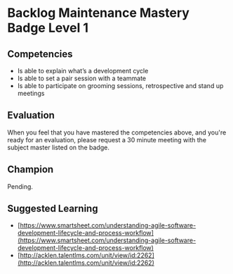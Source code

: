 # Backlog Maintenance Mastery Badge Level 1

## Competencies

- Is able to explain what’s a development cycle
- Is able to set a pair session with a teammate
- Is able to participate on grooming sessions, retrospective and stand up meetings

## Evaluation
When you feel that you have mastered the competencies above, and you're ready for an evaluation, please request a 30 minute meeting with the subject master listed on the badge.

## Champion
Pending.

## Suggested Learning

 - [https://www.smartsheet.com/understanding-agile-software-development-lifecycle-and-process-workflow](https://www.smartsheet.com/understanding-agile-software-development-lifecycle-and-process-workflow)
 - [http://acklen.talentlms.com/unit/view/id:2262](http://acklen.talentlms.com/unit/view/id:2262)